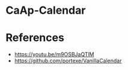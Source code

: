 # CaAp-Calendar

# References
- https://youtu.be/m9OSBJaQTlM
- https://github.com/portexe/VanillaCalendar
